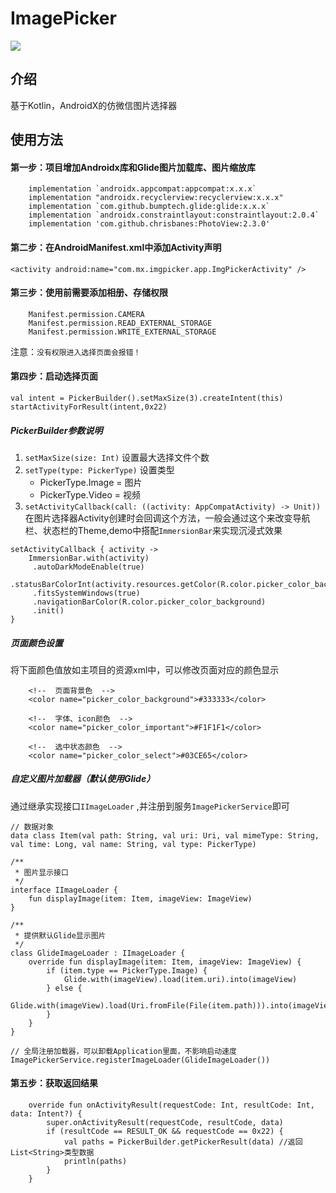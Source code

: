 # ImagePicker
[![](https://jitpack.io/v/com.gitee.zhangmengxiong/MXImagePicker.svg)](https://jitpack.io/#com.gitee.zhangmengxiong/MXImagePicker)

## 介绍
基于Kotlin，AndroidX的仿微信图片选择器

## 使用方法

#### 第一步：项目增加Androidx库和Glide图片加载库、图片缩放库
```
    implementation `androidx.appcompat:appcompat:x.x.x`
    implementation "androidx.recyclerview:recyclerview:x.x.x"
    implementation `com.github.bumptech.glide:glide:x.x.x`
    implementation `androidx.constraintlayout:constraintlayout:2.0.4`
    implementation 'com.github.chrisbanes:PhotoView:2.3.0'
``` 

#### 第二步：在AndroidManifest.xml中添加Activity声明
``` 
<activity android:name="com.mx.imgpicker.app.ImgPickerActivity" />
``` 

#### 第三步：使用前需要添加相册、存储权限 
```
    Manifest.permission.CAMERA
    Manifest.permission.READ_EXTERNAL_STORAGE
    Manifest.permission.WRITE_EXTERNAL_STORAGE
```
注意：`没有权限进入选择页面会报错！`

#### 第四步：启动选择页面
```
val intent = PickerBuilder().setMaxSize(3).createIntent(this)
startActivityForResult(intent,0x22)
```
##### PickerBuilder参数说明
1. `setMaxSize(size: Int)` 设置最大选择文件个数
2. `setType(type: PickerType)` 设置类型 
    * PickerType.Image = 图片
    * PickerType.Video = 视频
3. `setActivityCallback(call: ((activity: AppCompatActivity) -> Unit))` 在图片选择器Activity创建时会回调这个方法，一般会通过这个来改变导航栏、状态栏的Theme,demo中搭配`ImmersionBar`来实现沉浸式效果
```
setActivityCallback { activity ->
    ImmersionBar.with(activity)
     .autoDarkModeEnable(true)
     .statusBarColorInt(activity.resources.getColor(R.color.picker_color_background))
     .fitsSystemWindows(true)
     .navigationBarColor(R.color.picker_color_background)
     .init()
}
```
##### 页面颜色设置
将下面颜色值放如主项目的资源xml中，可以修改页面对应的颜色显示
```
    <!--  页面背景色  -->
    <color name="picker_color_background">#333333</color>
   
    <!--  字体、icon颜色  --> 
    <color name="picker_color_important">#F1F1F1</color>

    <!--  选中状态颜色  -->  
    <color name="picker_color_select">#03CE65</color>
```

##### 自定义图片加载器（默认使用Glide）

通过继承实现接口`IImageLoader` ,并注册到服务`ImagePickerService`即可
```
// 数据对象
data class Item(val path: String, val uri: Uri, val mimeType: String, val time: Long, val name: String, val type: PickerType)

/**
 * 图片显示接口
 */
interface IImageLoader {
    fun displayImage(item: Item, imageView: ImageView)
}

/**
 * 提供默认Glide显示图片
 */
class GlideImageLoader : IImageLoader {
    override fun displayImage(item: Item, imageView: ImageView) {
        if (item.type == PickerType.Image) {
            Glide.with(imageView).load(item.uri).into(imageView)
        } else {
            Glide.with(imageView).load(Uri.fromFile(File(item.path))).into(imageView)
        }
    }
}

// 全局注册加载器，可以卸载Application里面，不影响启动速度
ImagePickerService.registerImageLoader(GlideImageLoader())
```

#### 第五步：获取返回结果
```
    override fun onActivityResult(requestCode: Int, resultCode: Int, data: Intent?) {
        super.onActivityResult(requestCode, resultCode, data)
        if (resultCode == RESULT_OK && requestCode == 0x22) {
            val paths = PickerBuilder.getPickerResult(data) //返回List<String>类型数据
            println(paths)
        }
    }
```
